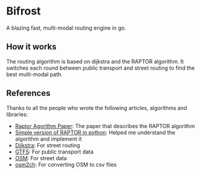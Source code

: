 # Bifrost

A blazing fast, multi-modal routing engine in go.

## How it works

The routing algorithm is based on dijkstra and the RAPTOR algorithm. It switches each round between public transport
and street routing to find the best multi-modal path. 

## References

Thanks to all the people who wrote the following articles, algorithms and libraries:

- [Raptor Agorithm Paper](https://www.microsoft.com/en-us/research/wp-content/uploads/2012/01/raptor_alenex.pdf): The paper that describes the RAPTOR algorithm
- [Simple version of RAPTOR in python](https://kuanbutts.com/2020/09/12/raptor-simple-example/): Helped me understand the algorithm and implement it
- [Dijkstra](https://en.wikipedia.org/wiki/Dijkstra%27s_algorithm): For street routing
- [GTFS](https://developers.google.com/transit/gtfs/reference): For public transport data
- [OSM](https://www.openstreetmap.org/): For street data
- [osm2ch](https://github.com/LdDl/osm2ch): For converting OSM to csv files